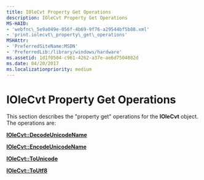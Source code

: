 ```yaml
---
title: IOleCvt Property Get Operations
description: IOleCvt Property Get Operations
MS-HAID:
- 'webfnc\_5e9a049e-056f-4b69-9f76-a29544bf5b88.xml'
- 'print.iolecvt\_property\_get\_operations'
MSHAttr:
- 'PreferredSiteName:MSDN'
- 'PreferredLib:/library/windows/hardware'
ms.assetid: 1d1f0504-c961-4262-a37e-ae6d7504882d
ms.date: 04/20/2017
ms.localizationpriority: medium
---
```


# IOleCvt Property Get Operations

This section describes the "property get" operations for the **IOleCvt** object. The operations are:

[**IOleCvt::DecodeUnicodeName**](iolecvt-decodeunicodename.md)

[**IOleCvt::EncodeUnicodeName**](iolecvt-encodeunicodename.md)

[**IOleCvt::ToUnicode**](iolecvt-tounicode.md)

[**IOleCvt::ToUtf8**](iolecvt-toutf8.md)
